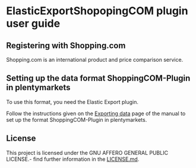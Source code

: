 
# ElasticExportShopopingCOM plugin user guide

<div class="container-toc"></div>

## Registering with Shopping.com

Shopping.com is an international product and price comparison service.

## Setting up the data format ShoppingCOM-Plugin in plentymarkets

To use this format, you need the Elastic Export plugin.

Follow the instructions given on the [Exporting data](https://www.plentymarkets.co.uk/manual/data-exchange/exporting-data/#4) page of the manual to set up the format ShoppingCOM-Plugin in plentymarkets.

## License

This project is licensed under the GNU AFFERO GENERAL PUBLIC LICENSE.- find further information in the [LICENSE.md](https://github.com/plentymarkets/plugin-elastic-export-twenga-com/blob/master/LICENSE.md).
